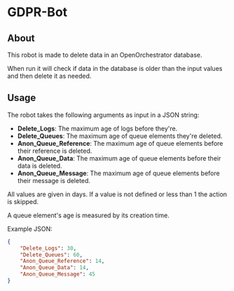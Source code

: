 # GDPR-Bot

## About

This robot is made to delete data in an OpenOrchestrator database.

When run it will check if data in the database is older than the input values and then
delete it as needed.

## Usage

The robot takes the following arguments as input in a JSON string:

- **Delete_Logs**: The maximum age of logs before they're.
- **Delete_Queues**: The maximum age of queue elements they're deleted.
- **Anon_Queue_Reference**: The maximum age of queue elements before their reference is deleted.
- **Anon_Queue_Data**: The maximum age of queue elements before their data is deleted.
- **Anon_Queue_Message**: The maximum age of queue elements before their message is deleted.

All values are given in days.
If a value is not defined or less than 1 the action is skipped.

A queue element's age is measured by its creation time.

Example JSON:

```json
{
    "Delete_Logs": 30,
    "Delete_Queues": 60,
    "Anon_Queue_Reference": 14,
    "Anon_Queue_Data": 14,
    "Anon_Queue_Message": 45
}
```
